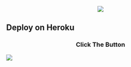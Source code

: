 <p align="center">

<img src="https://telegra.ph//file/976ad753d6073dde1f579.jpg">

</p>




## Deploy on Heroku
<h3 align="center">Click The Button</h3>
<a href="https://dashboard.heroku.com/new?template=https://github.com/ayrizz/Nay"><img src="https://www.herokucdn.com/deploy/button.svg"></a>
</div>

